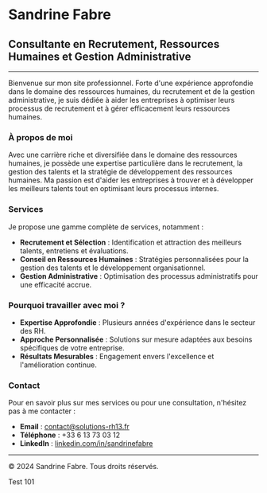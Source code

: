 
# Sandrine Fabre

## Consultante en Recrutement, Ressources Humaines et Gestion Administrative

---

Bienvenue sur mon site professionnel. Forte d'une expérience approfondie dans le domaine des ressources humaines, du recrutement et de la gestion administrative, je suis dédiée à aider les entreprises à optimiser leurs processus de recrutement et à gérer efficacement leurs ressources humaines.

### À propos de moi

Avec une carrière riche et diversifiée dans le domaine des ressources humaines, je possède une expertise particulière dans le recrutement, la gestion des talents et la stratégie de développement des ressources humaines. Ma passion est d'aider les entreprises à trouver et à développer les meilleurs talents tout en optimisant leurs processus internes.

### Services

Je propose une gamme complète de services, notamment :

- **Recrutement et Sélection** : Identification et attraction des meilleurs talents, entretiens et évaluations.
- **Conseil en Ressources Humaines** : Stratégies personnalisées pour la gestion des talents et le développement organisationnel.
- **Gestion Administrative** : Optimisation des processus administratifs pour une efficacité accrue.

### Pourquoi travailler avec moi ?

- **Expertise Approfondie** : Plusieurs années d'expérience dans le secteur des RH.
- **Approche Personnalisée** : Solutions sur mesure adaptées aux besoins spécifiques de votre entreprise.
- **Résultats Mesurables** : Engagement envers l'excellence et l'amélioration continue.

### Contact

Pour en savoir plus sur mes services ou pour une consultation, n'hésitez pas à me contacter :

- **Email** : [contact@solutions-rh13.fr](mailto:sandrine.fabre@email.com)
- **Téléphone** : +33 6 13 73 03 12
- **LinkedIn** : [linkedin.com/in/sandrinefabre](https://www.linkedin.com/in/sandrinefabre)

---

© 2024 Sandrine Fabre. Tous droits réservés.

Test 101
